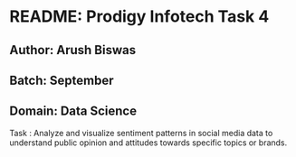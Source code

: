 # README: Prodigy Infotech Task 4

## Author: Arush Biswas

## Batch: September

## Domain: Data Science

Task : Analyze and visualize sentiment patterns in social media data to understand public opinion and attitudes towards specific topics or brands.



